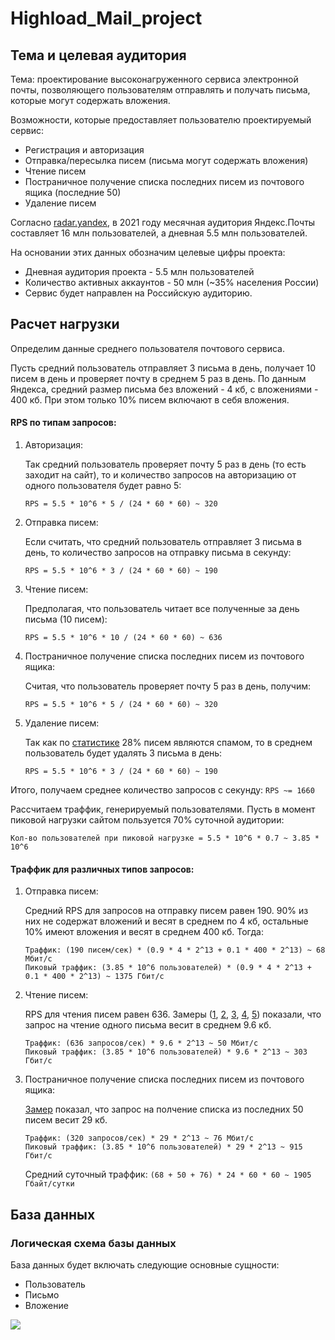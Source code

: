 # Highload_Mail_project
## Тема и целевая аудитория
Тема: проектирование высоконагруженного сервиса электронной почты, позволяющего пользователям отправлять и получать письма, которые могут содержать вложения.

Возможности, которые предоставляет пользователю проектируемый сервис:
- Регистрация и авторизация
- Отправка/пересылка писем (письма могут содержать вложения)
- Чтение писем
- Постраничное получение списка последних писем из почтового ящика (последние 50)
- Удаление писем

Согласно [radar.yandex](https://radar.yandex.ru/yandex?month=2021-04), в 2021 году месячная аудитория Яндекс.Почты составляет 16 млн пользователей, а дневная 5.5 млн пользователей.

На основании этих данных обозначим целевые цифры проекта:

- Дневная аудитория проекта - 5.5 млн пользователей
- Количество активных аккаунтов - 50 млн (~35% населения России)
- Сервис будет направлен на Российскую аудиторию.

## Расчет нагрузки
Определим данные среднего пользователя почтового сервиса.

Пусть средний пользователь отправляет 3 письма в день, получает 10 писем в день и проверяет почту в среднем 5 раз в день. По данным Яндекса, средний размер письма без вложений - 4 кб, с вложениями - 400 кб. При этом только 10% писем включают в себя вложения.

#### RPS по типам запросов:
1. Авторизация:

    Так средний пользователь проверяет почту 5 раз в день (то есть заходит на сайт), то и количество запросов на авторизацию от одного пользователя будет равно 5:
  
    ```RPS = 5.5 * 10^6 * 5 / (24 * 60 * 60) ~ 320```

2. Отправка писем:

    Если считать, что средний пользователь отправляет 3 письма в день, то количество запросов на отправку письма в секунду:
   
    ```RPS = 5.5 * 10^6 * 3 / (24 * 60 * 60) ~ 190```

3. Чтение писем:

    Предполагая, что пользователь читает все полученные за день письма (10 писем):
    
    ```RPS = 5.5 * 10^6 * 10 / (24 * 60 * 60) ~ 636```

4. Постраничное получение списка последних писем из почтового ящика:

    Считая, что пользователь проверяет почту 5 раз в день, получим:
    
    ```RPS = 5.5 * 10^6 * 5 / (24 * 60 * 60) ~ 320```
    
5. Удаление писем:

    Так как по [статистике](https://www.statista.com/statistics/420400/spam-email-traffic-share-annual/) 28% писем являются спамом, то в среднем пользователь будет удалять 3 письма в день:
        
    ```RPS = 5.5 * 10^6 * 3 / (24 * 60 * 60) ~ 190```
    
Итого, получаем среднее количество запросов с секунду: ```RPS ~= 1660```

Рассчитаем траффик, генерируемый пользователями. Пусть в момент пиковой нагрузки сайтом пользуется 70% суточной аудитории:

```Кол-во пользователей при пиковой нагрузке = 5.5 * 10^6 * 0.7 ~ 3.85 * 10^6```

#### Траффик для различных типов запросов:

1. Отправка писем:

    Средний RPS для запросов на отправку писем равен 190. 90% из них не содержат вложений и весят в среднем по 4 кб, остальные 10% имеют вложения и весят в среднем 400 кб. Тогда:
    ```
    Траффик: (190 писем/сек) * (0.9 * 4 * 2^13 + 0.1 * 400 * 2^13) ~ 68 Мбит/c
    Пиковый траффик: (3.85 * 10^6 пользователей) * (0.9 * 4 * 2^13 + 0.1 * 400 * 2^13) ~ 1375 Гбит/c
    ```
    
2. Чтение писем:

    RPS для чтения писем равен 636. Замеры ([1](read_message1.png), [2](read_message2.png), [3](read_message3.png), [4](read_message4.png), [5](read_message5.png)) показали, что запрос на чтение одного письма весит в среднем 9.6 кб.
    ```
    Траффик: (636 запросов/сек) * 9.6 * 2^13 ~ 50 Мбит/c
    Пиковый траффик: (3.85 * 10^6 пользователей) * 9.6 * 2^13 ~ 303 Гбит/c
    ```
    
4. Постраничное получение списка последних писем из почтового ящика:

    [Замер](list50.png) показал, что запрос на полчение списка из последних 50 писем весит 29 кб.
    ```
    Траффик: (320 запросов/сек) * 29 * 2^13 ~ 76 Мбит/c
    Пиковый траффик: (3.85 * 10^6 пользователей) * 29 * 2^13 ~ 915 Гбит/c
    ```
    Средний суточный траффик: ```(68 + 50 + 76) * 24 * 60 * 60 ~ 1905 Гбайт/сутки```
    
## База данных

### Логическая схема базы данных
База данных будет включать следующие основные сущности:

- Пользователь
- Письмо
- Вложение

![](logic.png)
